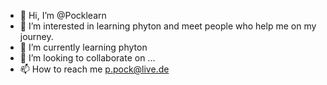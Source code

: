 - 👋 Hi, I’m @Pocklearn
- 👀 I’m interested in learning phyton and meet people who help me on my journey.
- 🌱 I’m currently learning phyton
- 💞️ I’m looking to collaborate on ...
- 📫 How to reach me p.pock@live.de

<!---
Pocklearn/Pocklearn is a ✨ special ✨ repository because its `README.md` (this file) appears on your GitHub profile.
You can click the Preview link to take a look at your changes.
--->
